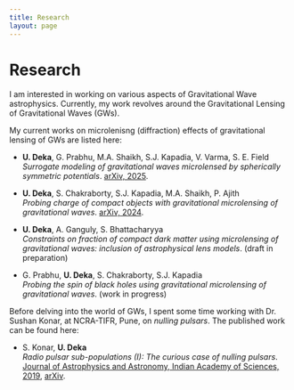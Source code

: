 ```yaml
---
title: Research
layout: page
---
```

# Research

I am interested in working on various aspects of Gravitational Wave astrophysics. Currently, my 
work revolves around the Gravitational Lensing of Gravitational Waves (GWs). 
     
My current works on microlenisng (diffraction) effects of gravitational lensing of GWs are listed here: 

- **U. Deka**, G. Prabhu, M.A. Shaikh, S.J. Kapadia, V. Varma, S. E. Field \
      *Surrogate modeling of gravitational waves microlensed by spherically symmetric potentials*. [arXiv, 2025](https://arxiv.org/abs/2501.02974v1).
  
- **U. Deka**, S. Chakraborty, S.J. Kapadia, M.A. Shaikh, P. Ajith \
      *Probing charge of compact objects with gravitational microlensing of gravitational waves*. 
      [arXiv, 2024](https://arxiv.org/abs/2401.06553).

- **U. Deka**, A. Ganguly, S. Bhattacharyya \
      *Constraints on fraction of compact dark matter using microlensing of gravitational waves: inclusion of astrophysical lens models*. (draft in preparation)

- G. Prabhu, **U. Deka**, S. Chakraborty, S.J. Kapadia \
      *Probing the spin of black holes using gravitational microlensing of gravitational waves*. (work in progress)
  
Before delving into the world of GWs, I spent some time working with Dr. Sushan Konar, 
at NCRA-TIFR, Pune, on _nulling pulsars_. The published work can be found here:
- S. Konar, **U. Deka** \
     *Radio pulsar sub-populations (I): The curious case of nulling pulsars*.
     [Journal of Astrophysics and Astronomy, Indian Academy of Sciences, 2019](https://www.ias.ac.in/article/fulltext/joaa/040/05/0042), 
     [arXiv](https://arxiv.org/abs/1908.07681).
